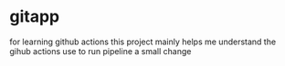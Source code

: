 # gitapp
for learning github actions
this project mainly helps me understand the gihub actions use to run pipeline
a small change
